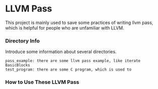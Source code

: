 # LLVM Pass

This project is mainly used to save some practices of writing llvm pass, which is helpful for people who are unfamiliar with LLVM.

### Directory Info

Introduce some information about several directories.

    pass_example: there are some llvm pass example, like iterate BasicBlocks
    test_program: there are some C program, which is used to

### How to Use These LLVM Pass
